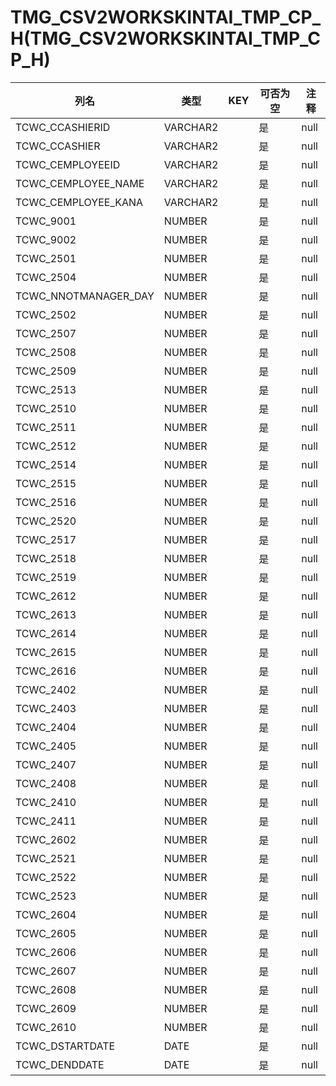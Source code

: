# TMG_CSV2WORKSKINTAI_TMP_CP_H(TMG_CSV2WORKSKINTAI_TMP_CP_H)
| 列名   | 类型   | KEY  | 可否为空 | 注释   |
| ---- | ---- | ---- | ---- | ---- |
|TCWC_CCASHIERID|VARCHAR2||是|null|
|TCWC_CCASHIER|VARCHAR2||是|null|
|TCWC_CEMPLOYEEID|VARCHAR2||是|null|
|TCWC_CEMPLOYEE_NAME|VARCHAR2||是|null|
|TCWC_CEMPLOYEE_KANA|VARCHAR2||是|null|
|TCWC_9001|NUMBER||是|null|
|TCWC_9002|NUMBER||是|null|
|TCWC_2501|NUMBER||是|null|
|TCWC_2504|NUMBER||是|null|
|TCWC_NNOTMANAGER_DAY|NUMBER||是|null|
|TCWC_2502|NUMBER||是|null|
|TCWC_2507|NUMBER||是|null|
|TCWC_2508|NUMBER||是|null|
|TCWC_2509|NUMBER||是|null|
|TCWC_2513|NUMBER||是|null|
|TCWC_2510|NUMBER||是|null|
|TCWC_2511|NUMBER||是|null|
|TCWC_2512|NUMBER||是|null|
|TCWC_2514|NUMBER||是|null|
|TCWC_2515|NUMBER||是|null|
|TCWC_2516|NUMBER||是|null|
|TCWC_2520|NUMBER||是|null|
|TCWC_2517|NUMBER||是|null|
|TCWC_2518|NUMBER||是|null|
|TCWC_2519|NUMBER||是|null|
|TCWC_2612|NUMBER||是|null|
|TCWC_2613|NUMBER||是|null|
|TCWC_2614|NUMBER||是|null|
|TCWC_2615|NUMBER||是|null|
|TCWC_2616|NUMBER||是|null|
|TCWC_2402|NUMBER||是|null|
|TCWC_2403|NUMBER||是|null|
|TCWC_2404|NUMBER||是|null|
|TCWC_2405|NUMBER||是|null|
|TCWC_2407|NUMBER||是|null|
|TCWC_2408|NUMBER||是|null|
|TCWC_2410|NUMBER||是|null|
|TCWC_2411|NUMBER||是|null|
|TCWC_2602|NUMBER||是|null|
|TCWC_2521|NUMBER||是|null|
|TCWC_2522|NUMBER||是|null|
|TCWC_2523|NUMBER||是|null|
|TCWC_2604|NUMBER||是|null|
|TCWC_2605|NUMBER||是|null|
|TCWC_2606|NUMBER||是|null|
|TCWC_2607|NUMBER||是|null|
|TCWC_2608|NUMBER||是|null|
|TCWC_2609|NUMBER||是|null|
|TCWC_2610|NUMBER||是|null|
|TCWC_DSTARTDATE|DATE||是|null|
|TCWC_DENDDATE|DATE||是|null|
